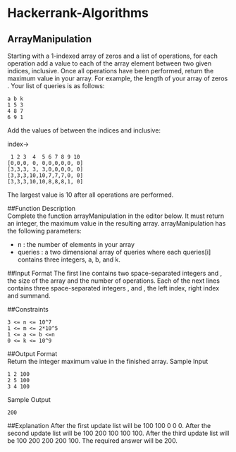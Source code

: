 # Hackerrank-Algorithms

## ArrayManipulation 
Starting with a 1-indexed array of zeros and a list of operations, for each operation add a value to each of the array element between two given indices, inclusive. Once all operations have been performed, return the maximum value in your array. 
For example, the length of your array of zeros 
. Your list of queries is as follows: 

    a b k   
    1 5 3  
    4 8 7  
    6 9 1  
    
Add the values of 
between the indices and 
inclusive:

index->  
	
	 1 2 3  4  5 6 7 8 9 10  
	[0,0,0, 0, 0,0,0,0,0, 0]  
	[3,3,3, 3, 3,0,0,0,0, 0]  
	[3,3,3,10,10,7,7,7,0, 0]  
	[3,3,3,10,10,8,8,8,1, 0]  

The largest value is 10 after all operations are performed. 

##Function Description  
Complete the function arrayManipulation in the editor below. It must return an integer, the maximum value in the resulting array. 
arrayManipulation has the following parameters:
- n : the number of elements in your array 
- queries : a two dimensional array of queries where each queries[i] contains three integers, a, b, and k. 

##Input Format
The first line contains two space-separated integers 
and , the size of the array and the number of operations. 
Each of the next lines contains three space-separated integers , and 
, the left index, right index and summand.
 
##Constraints  
	
	3 <= n <= 10^7  
	1 <= m <= 2*10^5  
	1 <= a <= b <=n  
	0 <= k <= 10^9  

##Output Format  
Return the integer maximum value in the finished array.
Sample Input

	1 2 100  
	2 5 100  
	3 4 100  

Sample Output  
	
	200

##Explanation
After the first update list will be 100 100 0 0 0. 
After the second update list will be 100 200 100 100 100. 
After the third update list will be 100 200 200 200 100. 
The required answer will be 200.
